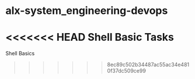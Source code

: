 # alx-system_engineering-devops
<<<<<<< HEAD
Shell Basic Tasks
=======
Shell Basics
>>>>>>> 8ec89c502b34487ac55ac34e4810f37dc509ce99
